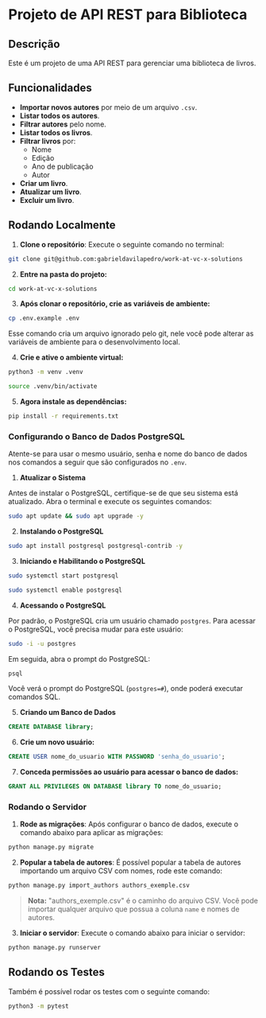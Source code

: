 # Projeto de API REST para Biblioteca
## Descrição

Este é um projeto de uma API REST para gerenciar uma biblioteca de livros.

## Funcionalidades

- **Importar novos autores** por meio de um arquivo `.csv`.
- **Listar todos os autores**.
- **Filtrar autores** pelo nome.
- **Listar todos os livros**.
- **Filtrar livros** por:
    - Nome
    - Edição
    - Ano de publicação
    - Autor
- **Criar um livro**.
- **Atualizar um livro**.
- **Excluir um livro**.

## Rodando Localmente

1. **Clone o repositório**: Execute o seguinte comando no terminal:

```bash
git clone git@github.com:gabrieldavilapedro/work-at-vc-x-solutions
```

2. **Entre na pasta do projeto:**

```bash
cd work-at-vc-x-solutions
```

3. **Após clonar o repositório, crie as variáveis de ambiente:**

```bash
cp .env.example .env
```

Esse comando cria um arquivo ignorado pelo git, nele você pode alterar as variáveis de ambiente para o desenvolvimento local.

4. **Crie e ative o ambiente virtual:**

```bash
python3 -m venv .venv

source .venv/bin/activate
```

5. **Agora instale as dependências:**

```bash
pip install -r requirements.txt
```

### Configurando o Banco de Dados PostgreSQL

Atente-se para usar o mesmo usuário, senha e nome do banco de dados nos comandos a seguir que são configurados no `.env`.

1. **Atualizar o Sistema**

Antes de instalar o PostgreSQL, certifique-se de que seu sistema está atualizado. Abra o terminal e execute os seguintes comandos:

```bash
sudo apt update && sudo apt upgrade -y
```

2. **Instalando o PostgreSQL**

```bash
sudo apt install postgresql postgresql-contrib -y
```

3. **Iniciando e Habilitando o PostgreSQL**

```bash
sudo systemctl start postgresql

sudo systemctl enable postgresql
```

4. **Acessando o PostgreSQL**

Por padrão, o PostgreSQL cria um usuário chamado `postgres`. Para acessar o PostgreSQL, você precisa mudar para este usuário:

```bash
sudo -i -u postgres
```

Em seguida, abra o prompt do PostgreSQL:

```bash
psql
```

Você verá o prompt do PostgreSQL (`postgres=#`), onde poderá executar comandos SQL.

5. **Criando um Banco de Dados**

```sql
CREATE DATABASE library;
```

6. **Crie um novo usuário:**

```sql
CREATE USER nome_do_usuario WITH PASSWORD 'senha_do_usuario';
```

7. **Conceda permissões ao usuário para acessar o banco de dados:**

```sql
GRANT ALL PRIVILEGES ON DATABASE library TO nome_do_usuario;
```

### Rodando o Servidor

1. **Rode as migrações**: Após configurar o banco de dados, execute o comando abaixo para aplicar as migrações:

```bash
python manage.py migrate
```

2. **Popular a tabela de autores**: É possível popular a tabela de autores importando um arquivo CSV com nomes, rode este comando:

```bash
python manage.py import_authors authors_exemple.csv 
```

> **Nota:** "authors_exemple.csv" é o caminho do arquivo CSV. Você pode importar qualquer arquivo que possua a coluna `name` e nomes de autores.

3. **Iniciar o servidor**: Execute o comando abaixo para iniciar o servidor:

```bash
python manage.py runserver
```

## Rodando os Testes

Também é possível rodar os testes com o seguinte comando:

```bash
python3 -m pytest
```